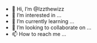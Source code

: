- 👋 Hi, I’m @Izzthewizz
- 👀 I’m interested in ...
- 🌱 I’m currently learning ...
- 💞️ I’m looking to collaborate on ...
- 📫 How to reach me ...

<!---
izzypower/izzypower is a ✨ special ✨ repository because its `README.md` (this file) appears on your GitHub profile.
You can click the Preview link to take a look at your changes.
--->
